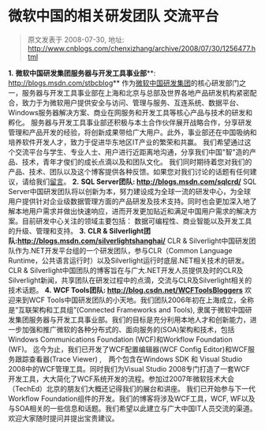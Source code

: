 # 微软中国的相关研发团队 交流平台 
> 原文发表于 2008-07-30, 地址: http://www.cnblogs.com/chenxizhang/archive/2008/07/30/1256477.html 


**1.** **微软中国研发集团服务器与开发工具事业部****: <http://blogs.msdn.com/stbcblog>** 作为[微软中国研发集团](http://www.microsoft.com/china/crd/default.mspx)的核心研发部门之一，服务器与开发工具事业部在上海和北京与总部及世界各地产品研发机构紧密配合，致力于为微软用户提供安全与访问、管理与服务、互连系统、数据平台、Windows服务器解决方案、商业在网服务和开发工具等核心产品与技术的研发和孵化。 服务器与开发工具事业部还积极与本土合作伙伴展开战略合作，分享研发管理和产品开发的经验，将创新成果带给广大用户。此外，事业部还在中国吸纳和培养软件开发人才，致力于促进华东地区IT产业的繁荣和共赢。 我们希望通过这个交流平台与学生、专业人士、用户进行近距离地沟通，分享我们中国"智"造的产品、技术，青年才俊们的成长点滴以及和团队文化。 我们同时期待着您对我们的产品、技术、团队以及这个博客提供各种反馈。如果您对我们讨论的话题有任何建议，请给我们[留言](http://blogs.msdn.com/stbcblog/contact.aspx)。 **2.** **SQL Server****团队****: <http://blogs.msdn.com/sqlcrd/>** SQL Server中国研发团队将以创新为本，努力建设成为全球一流的研发中心，为全球用户提供针对企业级数据管理方面的产品研发及技术支持。同时也会更加深入地了解本地用户需求并做出快速响应，进而开发更加贴近和满足中国用户需求的解决方案。目前研发中心关注的领域主要包括： 数据可编程性、商业智能以及开发工具的升级、管理和支持。 **3.** **CLR & Silverlight****团队****:<http://blogs.msdn.com/silverlightshanghai/>**  CLR & Silverlight中国研发团队作为.NET开发平台组的一个研发团队，参与CLR（Common Language Runtime，公共语言运行时）以及Silverlight运行时底层.NET相关技术的研发。CLR & Silverlight中国团队的博客旨在与广大.NET开发人员提供及时的CLR及Silverlight新闻，共享团队在研发过程中的点滴，交流与CLR及Silverlight相关的技术话题。 **4.** **WCF Tools****团队****: <http://blog.csdn.net/WCFToolsBloggers>**  欢迎来到WCF Tools中国研发团队的小天地。我们团队2006年初在上海成立，全称是“互联架构和工具组”(Connected Frameworks and Tools), 隶属于微软中国研发集团服务器与开发工具事业部。我们的目标是充分利用本地人才和创新能力，进一步加强和推广微软的各种分布式的、面向服务的(SOA)架构和技术，包括Windows Communications Foundation (WCF)和Workflow Foundation (WF)。 迄今为止，我们已开发了WCF配置编辑器(WCF Config Editor)和WCF服务跟踪查看器(Trace Viewer) ,　两个包含在Windows SDK 和 Visual Studio 2008中的WCF管理工具。同时我们为Visual Studio 2008专门打造了一套WCF 开发工具，大大简化了WCF系统开发的流程。参加过2007年微软技术大会（TechEd）北京的朋友们大概还记得我们的展台和讲座。 我们已开始参与下一代Workflow Foundation组件的开发。我们的博客将涉及WCF工具，WCF, WF以及与SOA相关的一些信息和话题。我们希望以此建立与广大中国IT人员交流的渠道。欢迎大家随时提问并提出宝贵建议。

























